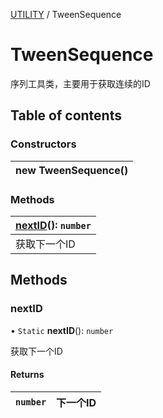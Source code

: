 [UTILITY](../groups/Core.UTILITY.md) / TweenSequence

# TweenSequence <Badge type="tip" text="Class" /> <Score text="TweenSequence" />

<span class="content-big">

序列工具类，主要用于获取连续的ID

</span>

## Table of contents

### Constructors <Score text="Constructors" /> 
| **new TweenSequence**()  |
| :----- |

### Methods <Score text="Methods" /> 
| **[nextID](mw.TweenSequence.md#nextid)**(): `number`  |
| :-----|
| 获取下一个ID|

## Methods

### nextID <Score text="nextID" /> 

• `Static` **nextID**(): `number` 

获取下一个ID

#### Returns

| `number` | 下一个ID |
| :------ | :------ |

